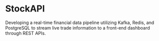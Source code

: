 # StockAPI

Developing a real-time financial data pipeline utilizing Kafka, Redis, and PostgreSQL to stream live trade information to a front-end dashboard through REST APIs.
